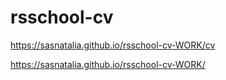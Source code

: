 # rsschool-cv

https://sasnatalia.github.io/rsschool-cv-WORK/cv

https://sasnatalia.github.io/rsschool-cv-WORK/
